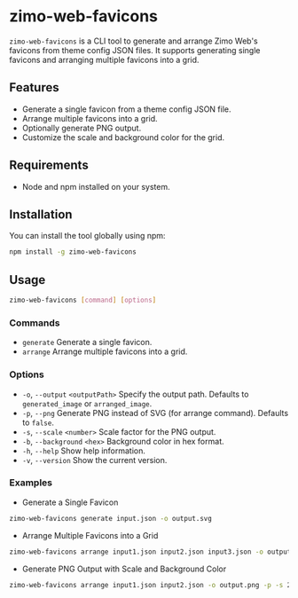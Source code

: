 # zimo-web-favicons

`zimo-web-favicons` is a CLI tool to generate and arrange Zimo Web's favicons from theme config JSON files. It supports generating single favicons and arranging multiple favicons into a grid.

## Features

- Generate a single favicon from a theme config JSON file.
- Arrange multiple favicons into a grid.
- Optionally generate PNG output.
- Customize the scale and background color for the grid.

## Requirements

- Node and npm installed on your system.

## Installation

You can install the tool globally using npm:

```sh
npm install -g zimo-web-favicons
```

## Usage

```sh
zimo-web-favicons [command] [options]
```

### Commands

- `generate` Generate a single favicon.
- `arrange` Arrange multiple favicons into a grid.

### Options

- `-o`, `--output` `<outputPath>` Specify the output path. Defaults to `generated_image` or `arranged_image`.
- `-p`, `--png` Generate PNG instead of SVG (for arrange command). Defaults to `false`.
- `-s`, `--scale` `<number>` Scale factor for the PNG output.
- `-b`, `--background` `<hex>` Background color in hex format.
- `-h`, `--help` Show help information.
- `-v`, `--version` Show the current version.

### Examples

- Generate a Single Favicon

```sh
zimo-web-favicons generate input.json -o output.svg
```

- Arrange Multiple Favicons into a Grid

```sh
zimo-web-favicons arrange input1.json input2.json input3.json -o output.svg
```

- Generate PNG Output with Scale and Background Color

```sh
zimo-web-favicons arrange input1.json input2.json -o output.png -p -s 2 -b #ff00ff88
```
